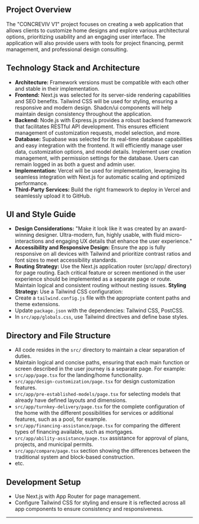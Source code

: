 ## Project Overview

The "CONCREVIV V1" project focuses on creating a web application that allows clients to customize home designs and explore various architectural options, prioritizing usability and an engaging user interface. The application will also provide users with tools for project financing, permit management, and professional design consulting.

## Technology Stack and Architecture
- **Architecture:** Framework versions must be compatible with each other and stable in their implementation.
- **Frontend:** Next.js was selected for its server-side rendering capabilities and SEO benefits. Tailwind CSS will be used for styling, ensuring a responsive and modern design. Shadcn/ui components will help maintain design consistency throughout the application.
- **Backend:** Node.js with Express.js provides a robust backend framework that facilitates RESTful API development. This ensures efficient management of customization requests, model selection, and more.
- **Database:** Supabase was selected for its real-time database capabilities and easy integration with the frontend. It will efficiently manage user data, customization options, and model details. Implement user creation management, with permission settings for the database. Users can remain logged in as both a guest and admin user.
- **Implementation:** Vercel will be used for implementation, leveraging its seamless integration with Next.js for automatic scaling and optimized performance.
- **Third-Party Services:** Build the right framework to deploy in Vercel and seamlessly upload it to GitHub.

## UI and Style Guide

- **Design Considerations:** "Make it look like it was created by an award-winning designer. Ultra-modern, fun, highly usable, with fluid micro-interactions and engaging UX details that enhance the user experience."
- **Accessibility and Responsive Design:** Ensure the app is fully responsive on all devices with Tailwind and prioritize contrast ratios and font sizes to meet accessibility standards.
- **Routing Strategy:** Use the Next.js application router (src/app/ directory) for page routing. Each critical feature or screen mentioned in the user experience should be implemented as a separate page or route. Maintain logical and consistent routing without nesting issues. **Styling Strategy:** Use a Tailwind CSS configuration:
- Create a `tailwind.config.js` file with the appropriate content paths and theme extensions.
- Update `package.json` with the dependencies: Tailwind CSS, PostCSS.
- In `src/app/globals.css`, use Tailwind directives and define base styles.

## Directory and File Structure

- All code resides in the `src/` directory to maintain a clear separation of duties.
- Maintain logical and concise paths, ensuring that each main function or screen described in the user journey is a separate page. For example:
- `src/app/page.tsx` for the landing/home functionality.
- `src/app/design-customization/page.tsx` for design customization features.
- `src/app/pre-established-models/page.tsx` for selecting models that already have defined layouts and dimensions.
- `src/app/turnkey-delivery/page.tsx` for the complete configuration of the home with the different possibilities for services or additional features, such as a pool, for example.
- `src/app/financing-assistance/page.tsx` for comparing the different types of financing available, such as mortgages.
- `src/app/ability-assistance/page.tsx` assistance for approval of plans, projects, and municipal permits.
- `src/app/compare/page.tsx` section showing the differences between the traditional system and block-based construction.
- etc.

## Development Setup

- Use Next.js with App Router for page management.
- Configure Tailwind CSS for styling and ensure it is reflected across all app components to ensure consistency and responsiveness.

---

#